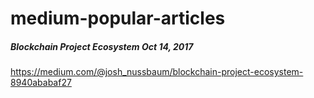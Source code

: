 # medium-popular-articles

##### Blockchain Project Ecosystem Oct 14, 2017
https://medium.com/@josh_nussbaum/blockchain-project-ecosystem-8940ababaf27 
